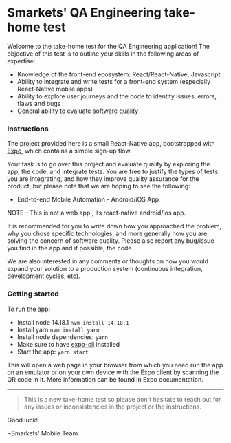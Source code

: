 # Smarkets' QA Engineering take-home test

Welcome to the take-home test for the QA Engineering application! The objective of this test is to outline your skills in the following areas of expertise:

- Knowledge of the front-end ecosystem: React/React-Native, Javascript
- Ability to integrate and write tests for a front-end system (especially React-Native mobile apps)
- Ability to explore user journeys and the code to identify issues, errors, flaws and bugs
- General ability to evaluate software quality

### Instructions

The project provided here is a small React-Native app, bootstrapped with [Expo](https://expo.io/), which contains a simple sign-up flow.

Your task is to go over this project and evaluate quality by exploring the app, the code, and integrate tests. You are free to justify the types of tests you are integrating, and how they improve quality assurance for the product, but please note that we are hoping to see the following:

- End-to-end Mobile Automation - Android/iOS App

NOTE - This is not a web app , its react-native android/ios app.

It is recommended for you to write down how you approached the problem, why you chose specific technologies, and more generally how you are solving the concern of software quality. Please also report any bug/issue you find in the app and if possible, the code.

We are also interested in any comments or thoughts on how you would expand your solution to a production system (continuous integration, development cycles, etc).

### Getting started

To run the app:

- Install node 14.18.1 `nvm install 14.18.1`
- Install yarn `nvm install yarn`
- Install node dependencies: `yarn`
- Make sure to have [expo-cli](https://docs.expo.io/workflow/expo-cli/) installed
- Start the app: `yarn start`

This will open a web page in your browser from which you need run the app on an emulator or on your own device with the Expo client by scanning the QR code in it. More information can be found in Expo documentation.

--- 

> This is a new take-home test so please don't hesitate to reach out for any issues or inconsistencies in the project or the instructions.

Good luck!

~Smarkets' Mobile Team
